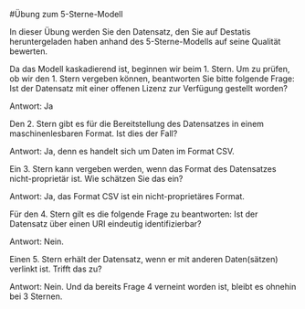 #Übung zum 5-Sterne-Modell

In dieser Übung werden Sie den Datensatz, den Sie auf Destatis heruntergeladen haben anhand des 5-Sterne-Modells auf seine Qualität bewerten. 

Da das Modell kaskadierend ist, beginnen wir beim 1. Stern. Um zu prüfen, ob wir den 1. Stern vergeben können, beantworten Sie bitte folgende Frage:
Ist der Datensatz mit einer offenen Lizenz zur Verfügung gestellt worden?

Antwort: Ja

Den 2. Stern gibt es für die Bereitstellung des Datensatzes in einem maschinenlesbaren Format. Ist dies der Fall?

Antwort: Ja, denn es handelt sich um Daten im Format CSV.

Ein 3. Stern kann vergeben werden, wenn das Format des Datensatzes nicht-proprietär ist. Wie schätzen Sie das ein?

Antwort: Ja, das Format CSV ist ein nicht-proprietäres Format.

Für den 4. Stern gilt es die folgende Frage zu beantworten: Ist der Datensatz über einen URI eindeutig identifizierbar?

Antwort: Nein.

Einen 5. Stern erhält der Datensatz, wenn er mit anderen Daten(sätzen) verlinkt ist. Trifft das zu?

Antwort: Nein. Und da bereits Frage 4 verneint worden ist, bleibt es ohnehin bei 3 Sternen.


